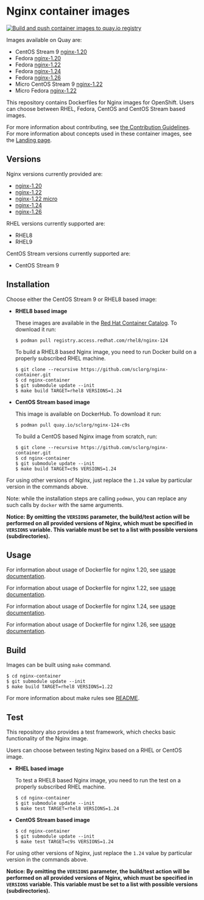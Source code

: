 Nginx container images
======================

[![Build and push container images to quay.io registry](https://github.com/sclorg/nginx-container/actions/workflows/build-and-push.yml/badge.svg)](https://github.com/sclorg/nginx-container/actions/workflows/build-and-push.yml)

Images available on Quay are:
* CentOS Stream 9 [nginx-1.20](https://quay.io/repository/sclorg/nginx-120-c9s)
* Fedora [nginx-1.20](https://quay.io/repository/fedora/nginx-120)
* Fedora [nginx-1.22](https://quay.io/repository/fedora/nginx-122)
* Fedora [nginx-1.24](https://quay.io/repository/fedora/nginx-124)
* Fedora [nginx-1.26](https://quay.io/repository/fedora/nginx-126)
* Micro CentOS Stream 9 [nginx-1.22](https://quay.io/repository/sclorg/nginx-122-micro-c9s)
* Micro Fedora [nginx-1.22](https://quay.io/repository/fedora/nginx-122-micro)


This repository contains Dockerfiles for Nginx images for OpenShift.
Users can choose between RHEL, Fedora, CentOS and CentOS Stream based images.

For more information about contributing, see
[the Contribution Guidelines](https://github.com/sclorg/welcome/blob/master/contribution.md).
For more information about concepts used in these container images, see the
[Landing page](https://github.com/sclorg/welcome).


Versions
--------
Nginx versions currently provided are:
* [nginx-1.20](1.20)
* [nginx-1.22](1.22)
* [nginx-1.22 micro](1.22-micro)
* [nginx-1.24](1.24)
* [nginx-1.26](1.26)

RHEL versions currently supported are:
* RHEL8
* RHEL9

CentOS Stream versions currently supported are:
* CentOS Stream 9


Installation
----------------------
Choose either the CentOS Stream 9 or RHEL8 based image:

*  **RHEL8 based image**

    These images are available in the [Red Hat Container Catalog](https://access.redhat.com/containers/#/registry.access.redhat.com/rhel8/nginx-124).
    To download it run:

    ```
    $ podman pull registry.access.redhat.com/rhel8/nginx-124
    ```

    To build a RHEL8 based Nginx image, you need to run Docker build on a properly
    subscribed RHEL machine.

    ```
    $ git clone --recursive https://github.com/sclorg/nginx-container.git
    $ cd nginx-container
    $ git submodule update --init
    $ make build TARGET=rhel8 VERSIONS=1.24
    ```

*  **CentOS Stream based image**

    This image is available on DockerHub. To download it run:

    ```
    $ podman pull quay.io/sclorg/nginx-124-c9s
    ```

    To build a CentOS based Nginx image from scratch, run:

    ```
    $ git clone --recursive https://github.com/sclorg/nginx-container.git
    $ cd nginx-container
    $ git submodule update --init
    $ make build TARGET=c9s VERSIONS=1.24
    ```

For using other versions of Nginx, just replace the `1.24` value by particular version
in the commands above.

Note: while the installation steps are calling `podman`, you can replace any such calls by `docker` with the same arguments.

**Notice: By omitting the `VERSIONS` parameter, the build/test action will be performed
on all provided versions of Nginx, which must be specified in  `VERSIONS` variable.
This variable must be set to a list with possible versions (subdirectories).**


Usage
-----

For information about usage of Dockerfile for nginx 1.20,
see [usage documentation](1.20).

For information about usage of Dockerfile for nginx 1.22,
see [usage documentation](1.22).

For information about usage of Dockerfile for nginx 1.24,
see [usage documentation](1.24).

For information about usage of Dockerfile for nginx 1.26,
see [usage documentation](1.26).

Build
-----
Images can be built using `make` command.

```
$ cd nginx-container
$ git submodule update --init
$ make build TARGET=rhel8 VERSIONS=1.22
```

For more information about make rules see [README](https://github.com/sclorg/container-common-scripts/blob/master/README.md).

Test
---------------------------------

This repository also provides a test framework, which checks basic functionality
of the Nginx image.

Users can choose between testing Nginx based on a RHEL or CentOS image.

*  **RHEL based image**

    To test a RHEL8 based Nginx image, you need to run the test on a properly
    subscribed RHEL machine.

    ```
    $ cd nginx-container
    $ git submodule update --init
    $ make test TARGET=rhel8 VERSIONS=1.24
    ```

*  **CentOS Stream based image**

    ```
    $ cd nginx-container
    $ git submodule update --init
    $ make test TARGET=c9s VERSIONS=1.24
    ```

For using other versions of Nginx, just replace the `1.24` value by particular version
in the commands above.

**Notice: By omitting the `VERSIONS` parameter, the build/test action will be performed
on all provided versions of Nginx, which must be specified in  `VERSIONS` variable.
This variable must be set to a list with possible versions (subdirectories).**
